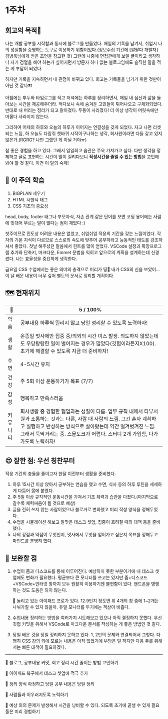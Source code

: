 # 1주차
## 회고의 목적📜 
나는 개발 공부를 시작함과 동시에 블로그를 만들었다. 
매일의 기록을 남겨서, 취업시 나의 성실함을 증명하는 도구로 이용하기 위함이었다.(정보수집 기간에 [쌀팔다 개발자] 김병욱님에게 받은 조언을 참고한 것) 그런데 나중에 면접관에게 보일 글이라고 생각하니 자기 검열을 해야 하는가 싶어지면서 방문자 하나 없는 블로그임에도 솔직한 말을 적는 게 부담이 되었다.

하지만 기록을 지속하면서 내 관점이 바뀌고 있다. 회고는 기록물을 남기기 위한 것만이 아닌 것 같다❓❗ 

아침에는 투두와 타임로그를 적고 저녁에는 하루를 정리하면서, 매일 내 심신과 삶을 돌아보는 시간을 제공해주더라. 적다보니 속에 숨겨둔 고민들이 튀어나오고 구체화되었다. 반대로 내 머리는 정리가 되고 맑아졌다. 두통이 사라졌다! 더 이상 생각이 머릿속에만 머물다 사라지지 않는다. 

그리하여 어제의 하루와 오늘의 하루가 이어지는 연결성을 갖게 되었다. 자고 나면 리셋되는 느낌, 하 오늘도 다람쥐 쳇바퀴 시작이구나하는 생각, 회사원이라면 다들 갖고 있지 않은가.(RGRG? 나만 그랬던 게 아닐 거야ㅠ) 

참 좋은 경험을 하고 있다. 그래서 일일회고 습관은 쭈욱 가져가고 싶다. 다만 생각을 정제하고 글로 표현하는 시간이 많이 걸리다보니 **작성시간을 줄일 수 있는 방법**을 고민해봐야 할 것 같다. 이건 이 달의 숙제!

## 📓 이 주의 학습

1. BIGPLAN 세우기
2. HTML 시멘틱 태그
3. CSS 기초의 중요성

head, body, footer 태그나 부모자식, 자손 관계 같은 단어를 보면 코딩 용어에는 사람에 빗대어 부르는 말이 많다는 점이 재밌다 :)

첫주이므로 진도상 어려운 내용은 없었고, 쉬엄쉬엄 적응의 기간을 갖는 느낌이었다. 각자의 기본 지식이 다르므로 스스로의 속도에 맞추어 공부하라고 능동적인 태도를 강조하셔서 좋았다. 첫날 해주셨던 말씀에서 힌트를 많이 얻었다. VSCode 설정과 확장프로그램 추가와 단축키, 마크다운, Emmet 문법을 익히고 앞으로의 계획을 설계하는데 신경썼다. 나는 효율성을 중요하게 생각한다.

금요일 CSS 수업에서는 좋은 의미의 충격으로 머리가 띵🥶 내가 CSS의 신을 보았어... 이 날 배운 내용이 너무 깊어 별도의 문서로 정리할 계획이다.

## 🗺️ 현재위치

 🐾 |5 / 100%
--  |--
학습| 공부내용 하루씩 밀리지 않고 당일 정리할 수 있도록 노력하자!
생활| 온종일 멋사에만 집중 중/의외의 시간 미스 발생. 의도하지 않았는데도 우당탕탕한 일이 벌어지는 경우가 많았다(깃헙이라든지X100). 초기에 해결할 수 있도록 지금 더 준비하자!
수면| 4-5시간 유지
건강| 주 5회 이상 운동하기가 목표 (7/7)
감정| 행복하고 만족스러움
커뮤니티| 회사생활 중 경험한 협업과는 성질이 다름. 업무 규칙 내에서 타부서원과 소통하는 것과는 다른, 사람 대 사람의 느낌. 그간 혼자 계획하고 실행하고 반성하는 방식으로 살아왔는데 약간 벌겨벗겨진 느낌. 그래서 뚝딱거리는 중. 스몰토크가 어렵다. 스터디 2개 가입함, 다가가도록 노력하자!
  
## 😍 잘한 점: 우선 칭찬부터

적응 기간의 충돌을 줄이고자 한달 이전부터 생활을 준비했다.

1. 하루 15시간 이상 앉아서 공부하는 연습을 했고 수면, 식사 등의 하루 루틴을 세세하게 다듬어 몸에 붙였다.
2. 주 5일 이상 규칙적인 운동시간을 가져서 기초 체력과 습관을 다졌다.(마지막으로 갈수록 체력싸움이 될 것으로 예상)
3. 글을 전혀 쓰지 않는 사람이었으나 블로거로 변화했고 미리 작성 양식을 정해두었다.
4. 수업을 시뮬레이션 해보고 알맞은 데스크 셋업, 집중이 흐려질 때의 대책 등을 준비했다.
5. 나의 강점과 약점이 무엇인지, 멋사에서 무엇을 얻어가고 싶은지 목표를 정해두고 마인드를 분명히 했다.

## 🤢 보완할 점

1. 수업이 줌과 디스코드를 통해 이루어진다. 예상하지 못한 부분이기에 내 데스크 셋업에도 변화가 필요했다. 평균보다 큰 모니터를 쓰고는 있지만 줌+디스코드+VSCode+인터넷 창까지 모두 원활히 이용하기엔 불편함이 있다. 핸드폰을 병행하는 것도 도움은 되지 않는다. 

   💬 놀리고 있는 아이패드 프로가 있다. 12.9인치 정도면 위 4개의 창 중에 1~2개는 나눠가질 수 있지 않을까. 듀얼 모니터를 두기에는 책상이 비좁다.

2. 수업내용 정리하는 방법을 여러가지 시도해보고 있으나 아직 결정하지 못했다. 우선 깃헙 커밋을 위해서 VSCode로 마크다운 문서를 작성하는 게 좋은 방법인 것 같다.
   
3. 당일 배운 것을 당일 정리하지 못하고 있다. 1, 2번의 문제와 연결되어서 그렇다. 다행히 CSS 강의 외에 모르는 내용은 아직 없었기에 부담은 덜 하지만 다음 주를 위해서는 빠른 대책이 필요하겠다. 

---

🚩 블로그, 공부내용 커밋, 회고 정리 시간 줄이는 방법 고민하기

🚩 아이패드 복구해서 데스크 셋업에 적극 추가

🚩 정리 양식 확정하고 당일 공부 내용은 당일 정리

🚩 사람들과 어우러지도록 노력하기

🚩 예상 외의 문제가 발생해서 시간을 낭비할 수 있다. 되도록 초기에 끝낼 수 있게 필요 툴은 미리 경험하기



